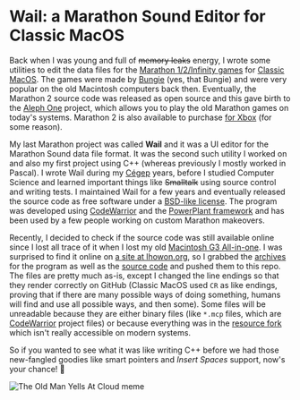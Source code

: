 # Wail: a Marathon Sound Editor for Classic MacOS

Back when I was young and full of ~~memory leaks~~ energy, I wrote some utilities to edit the data files for the [Marathon 1/2/Infinity games](https://marathon.bungie.org/indexclassic.html) for [Classic MacOS](https://en.wikipedia.org/wiki/Classic_Mac_OS).
The games were made by [Bungie](https://www.bungie.net/) (yes, that Bungie) and were very popular on the old Macintosh computers back then.
Eventually, the Marathon 2 source code was released as open source and this gave birth to the [Aleph One](https://alephone.lhowon.org/) project, which allows you to play the old Marathon games on today's systems.
Marathon 2 is also available to purchase [for Xbox](https://www.xbox.com/en-US/games/store/marathon-durandal/BNQLQBLKR2MN) (for some reason).

My last Marathon project was called **Wail** and it was a UI editor for the Marathon Sound data file format.
It was the second such utility I worked on and also my first project using C++ (whereas previously I mostly worked in Pascal).
I wrote Wail during my [Cégep](https://en.wikipedia.org/wiki/CEGEP) years, before I studied Computer Science and learned important things like ~~Smalltalk~~ using source control and writing tests.
I maintained Wail for a few years and eventually released the source code as free software under a [BSD-like license](./Wail_2.5b1_source/LICENSE).
The program was developed using [CodeWarrior](https://en.wikipedia.org/wiki/CodeWarrior) and the [PowerPlant framework](https://en.wikipedia.org/wiki/PowerPlant) and has been used by a few people working on custom Marathon makeovers.

Recently, I decided to check if the source code was still available online since I lost all trace of it when I lost my old [Macintosh G3 All-in-one](https://everymac.com/systems/apple/powermac_g3/specs/powermac_g3_233_aio.html).
I was surprised to find it online on [a site at lhowon.org](https://citadel.lhowon.org/litterbox/utilities/infinity.html), so I grabbed the [archives](./Archives) for the program as well as the [source code](./Wail_2.5b1_source) and pushed them to this repo.
The files are pretty much as-is, except I changed the line endings so that they render correctly on GitHub (Classic MacOS used `CR` as like endings, proving that if there are many possible ways of doing something, humans will find and use all possible ways, and then some).
Some files will be unreadable because they are either binary files (like `*.mcp` files, which are [CodeWarrior](https://en.wikipedia.org/wiki/CodeWarrior) project files) or because everything was in the [resource fork](https://en.wikipedia.org/wiki/Resource_fork) which isn't really accessible on modern systems.

So if you wanted to see what it was like writing C++ before we had those new-fangled goodies like smart pointers and _Insert Spaces_ support, now's your chance! 👴

![The Old Man Yells At Cloud meme](https://github.com/clechasseur/wail/assets/1435551/fd897ef6-aa50-4e03-b923-b1701b970fd0)
